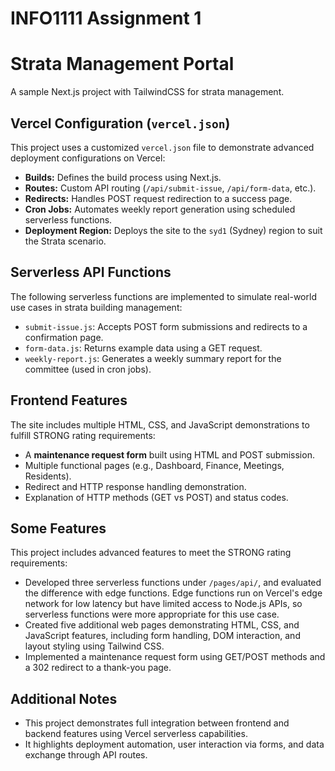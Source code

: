# INFO1111 Assignment 1 
# Strata Management Portal
A sample Next.js project with TailwindCSS for strata management.


## Vercel Configuration (`vercel.json`)
This project uses a customized `vercel.json` file to demonstrate advanced deployment configurations on Vercel:

- **Builds:** Defines the build process using Next.js.
- **Routes:** Custom API routing (`/api/submit-issue`, `/api/form-data`, etc.).
- **Redirects:** Handles POST request redirection to a success page.
- **Cron Jobs:** Automates weekly report generation using scheduled serverless functions.
- **Deployment Region:** Deploys the site to the `syd1` (Sydney) region to suit the Strata scenario.

## Serverless API Functions
The following serverless functions are implemented to simulate real-world use cases in strata building management:

- `submit-issue.js`: Accepts POST form submissions and redirects to a confirmation page.
- `form-data.js`: Returns example data using a GET request.
- `weekly-report.js`: Generates a weekly summary report for the committee (used in cron jobs).

## Frontend Features
The site includes multiple HTML, CSS, and JavaScript demonstrations to fulfill STRONG rating requirements:

- A **maintenance request form** built using HTML and POST submission.
- Multiple functional pages (e.g., Dashboard, Finance, Meetings, Residents).
- Redirect and HTTP response handling demonstration.
- Explanation of HTTP methods (GET vs POST) and status codes.

## Some Features

This project includes advanced features to meet the STRONG rating requirements:

- Developed three serverless functions under `/pages/api/`, and evaluated the difference with edge functions. Edge functions run on Vercel's edge network for low latency but have limited access to Node.js APIs, so serverless functions were more appropriate for this use case.
- Created five additional web pages demonstrating HTML, CSS, and JavaScript features, including form handling, DOM interaction, and layout styling using Tailwind CSS.
- Implemented a maintenance request form using GET/POST methods and a 302 redirect to a thank-you page.


## Additional Notes
- This project demonstrates full integration between frontend and backend features using Vercel serverless capabilities.
- It highlights deployment automation, user interaction via forms, and data exchange through API routes.
